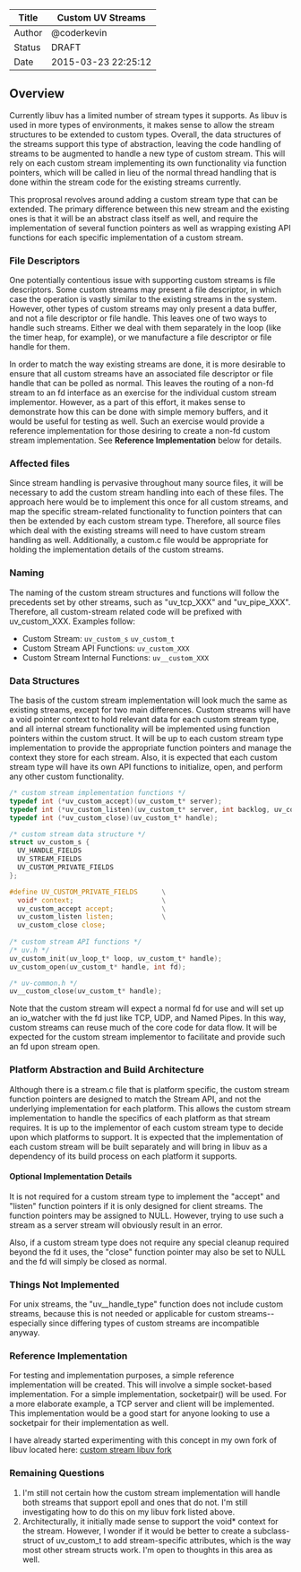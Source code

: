 | Title  | Custom UV Streams    |
|--------|----------------------|
| Author | @coderkevin          |
| Status | DRAFT                |
| Date   | 2015-03-23  22:25:12 |

## Overview

Currently libuv has a limited number of stream types it supports.  As libuv is used in more types of environments,
it makes sense to allow the stream structures to be extended to custom types.  Overall, the data structures of the
streams support this type of abstraction, leaving the code handling of streams to be augmented to handle a new type
of custom stream.  This will rely on each custom stream implementing its own functionality via function pointers,
which will be called in lieu of the normal thread handling that is done within the stream code for the existing
streams currently.

This proprosal revolves around adding a custom stream type that can be extended.  The primary difference between this new stream and the existing ones is that it will be an abstract class itself as well, and require the implementation of several function pointers as well as wrapping existing API functions for each specific implementation of a custom stream.

### File Descriptors

One potentially contentious issue with supporting custom streams is file descriptors.  Some custom streams may present a file descriptor, in which case the operation is vastly similar to the existing streams in the system.  However, other types of custom streams may only present a data buffer, and not a file descriptor or file handle.  This leaves one of two ways to handle such streams.  Either we deal with them separately in the loop (like the timer heap, for example), or we manufacture a file descriptor or file handle for them.

In order to match the way existing streams are done, it is more desirable to ensure that all custom streams have an associated file descriptor or file handle that can be polled as normal.  This leaves the routing of a non-fd stream to an fd interface as an exercise for the individual custom stream implementor.  However, as a part of this effort, it makes sense to demonstrate how this can be done with simple memory buffers, and it would be useful for testing as well.  Such an exercise would provide a reference implementation for those desiring to create a non-fd custom stream implementation.  See **Reference Implementation** below for details.

### Affected files

Since stream handling is pervasive throughout many source files, it will be necessary to add the custom stream handling into each of these files.  The approach here would be to implement this once for all custom streams, and map the specific stream-related functionality to function pointers that can then be extended by each custom stream type.  Therefore, all source files which deal with the existing streams will need to have custom stream handling as well.  Additionally, a custom.c file would be appropriate for holding the implementation details of the custom streams.

### Naming

The naming of the custom stream structures and functions will follow the precedents set by other streams, such as "uv_tcp_XXX" and "uv_pipe_XXX".  Therefore, all custom-stream related code will be prefixed with uv_custom_XXX.  Examples follow:

 * Custom Stream: ```uv_custom_s``` ```uv_custom_t```
 * Custom Stream API Functions: ```uv_custom_XXX```
 * Custom Stream Internal Functions: ```uv__custom_XXX```

### Data Structures

The basis of the custom stream implementation will look much the same as existing streams, except for two main differences.  Custom streams will have a void pointer context to hold relevant data for each custom stream type, and all internal stream functionality will be implemented using function pointers within the custom struct.  It will be up to each custom stream type implementation to provide the appropriate function pointers and manage the context they store for each stream.  Also, it is expected that each custom stream type will have its own API functions to initialize, open, and perform any other custom functionality.

``` C
/* custom stream implementation functions */
typedef int (*uv_custom_accept)(uv_custom_t* server);
typedef int (*uv_custom_listen)(uv_custom_t* server, int backlog, uv_connection_cb cb);
typedef int (*uv_custom_close)(uv_custom_t* handle);

/* custom stream data structure */
struct uv_custom_s {
  UV_HANDLE_FIELDS
  UV_STREAM_FIELDS
  UV_CUSTOM_PRIVATE_FIELDS
};

#define UV_CUSTOM_PRIVATE_FIELDS      \
  void* context;                      \
  uv_custom_accept accept;            \
  uv_custom_listen listen;            \
  uv_custom_close close;
  
/* custom stream API functions */
/* uv.h */
uv_custom_init(uv_loop_t* loop, uv_custom_t* handle);
uv_custom_open(uv_custom_t* handle, int fd);

/* uv-common.h */
uv__custom_close(uv_custom_t* handle);
```

Note that the custom stream will expect a normal fd for use and will set up an io_watcher with the fd just like TCP, UDP, and Named Pipes.  In this way, custom streams can reuse much of the core code for data flow.  It will be expected for the custom stream implementor to facilitate and provide such an fd upon stream open.

### Platform Abstraction and Build Architecture

Although there is a stream.c file that is platform specific, the custom stream function pointers are designed to match the Stream API, and not the underlying implementation for each platform.  This allows the custom stream implementation to handle the specifics of each platform as that stream requires.  It is up to the implementor of each custom stream type to decide upon which platforms to support.  It is expected that the implementation of each custom stream will be built separately and will bring in libuv as a dependency of its build process on each platform it supports.

#### Optional Implementation Details

It is not required for a custom stream type to implement the "accept" and "listen" function pointers if it is only designed for client streams.  The function pointers may be assigned to NULL.  However, trying to use such a stream as a server stream will obviously result in an error.

Also, if a custom stream type does not require any special cleanup required beyond the fd it uses, the "close" function pointer may also be set to NULL and the fd will simply be closed as normal.

### Things Not Implemented

For unix streams, the "uv__handle_type" function does not include custom streams, because this is not needed or applicable for custom streams--especially since differing types of custom streams are incompatible anyway.

### Reference Implementation

For testing and implementation purposes, a simple reference implementation will be created.  This will involve a simple socket-based implementation.  For a simple implementation, socketpair() will be used.  For a more elaborate example, a TCP server and client will be implemented.  This implementation would be a good start for anyone looking to use a socketpair for their implementation as well.

I have already started experimenting with this concept in my own fork of libuv located here:
[custom stream libuv fork](https://github.com/coderkevin/libuv/tree/custom-streams)

### Remaining Questions

1. I'm still not certain how the custom stream implementation will handle both streams that support epoll and ones that do not.  I'm still investigating how to do this on my libuv fork listed above.
2. Architecturally, it initially made sense to support the void* context for the stream.  However, I wonder if it would be better to create a subclass-struct of uv_custom_t to add stream-specific attributes, which is the way most other stream structs work.  I'm open to thoughts in this area as well.


